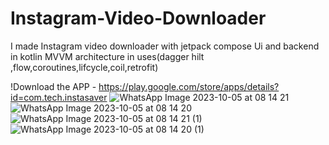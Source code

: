 # Instagram-Video-Downloader
I made Instagram video downloader with jetpack compose Ui and backend in kotlin MVVM architecture in uses(dagger hilt ,flow,coroutines,lifcycle,coil,retrofit)

!Download the APP - https://play.google.com/store/apps/details?id=com.tech.instasaver
![WhatsApp Image 2023-10-05 at 08 14 21](https://github.com/gitcoder-aman/Instagram-Video-Downloader/assets/96575890/4c56b997-9fed-4354-90d9-e290c42b93eb) ![WhatsApp Image 2023-10-05 at 08 14 20](https://github.com/gitcoder-aman/Instagram-Video-Downloader/assets/96575890/1a434184-cfa0-4141-be50-ba979e3d0fde) ![WhatsApp Image 2023-10-05 at 08 14 21 (1)](https://github.com/gitcoder-aman/Instagram-Video-Downloader/assets/96575890/47fd54bf-d2e2-48b2-a891-94cee723c210) ![WhatsApp Image 2023-10-05 at 08 14 20 (1)](https://github.com/gitcoder-aman/Instagram-Video-Downloader/assets/96575890/ce65f506-20d0-4da6-b526-055444cac359)
